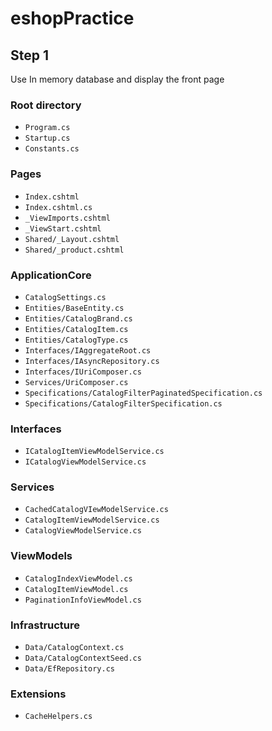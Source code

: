 # eshopPractice
## Step 1
Use In memory database and display the front page

### Root directory
- `Program.cs`
- `Startup.cs`
- `Constants.cs`

### Pages
- `Index.cshtml`
- `Index.cshtml.cs`
- `_ViewImports.cshtml`
- `_ViewStart.cshtml`
- `Shared/_Layout.cshtml`
- `Shared/_product.cshtml`

### ApplicationCore
- `CatalogSettings.cs`
- `Entities/BaseEntity.cs`
- `Entities/CatalogBrand.cs`
- `Entities/CatalogItem.cs`
- `Entities/CatalogType.cs`
- `Interfaces/IAggregateRoot.cs`
- `Interfaces/IAsyncRepository.cs`
- `Interfaces/IUriComposer.cs`
- `Services/UriComposer.cs`
- `Specifications/CatalogFilterPaginatedSpecification.cs`
- `Specifications/CatalogFilterSpecification.cs`

### Interfaces
- `ICatalogItemViewModelService.cs`
- `ICatalogViewModelService.cs`

### Services
- `CachedCatalogVIewModelService.cs`
- `CatalogItemViewModelService.cs`
- `CatalogViewModelService.cs`

### ViewModels
- `CatalogIndexViewModel.cs`
- `CatalogItemViewModel.cs`
- `PaginationInfoViewModel.cs`

### Infrastructure
- `Data/CatalogContext.cs`
- `Data/CatalogContextSeed.cs`
- `Data/EfRepository.cs`

### Extensions
- `CacheHelpers.cs`
